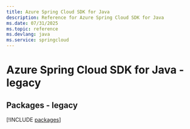 ```yaml
---
title: Azure Spring Cloud SDK for Java
description: Reference for Azure Spring Cloud SDK for Java
ms.date: 07/31/2025
ms.topic: reference
ms.devlang: java
ms.service: springcloud
---
```

# Azure Spring Cloud SDK for Java - legacy
## Packages - legacy
[!INCLUDE [packages](spring-cloud-index.md)]